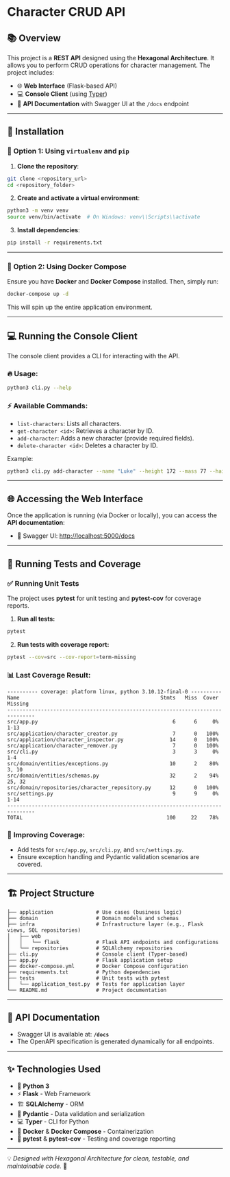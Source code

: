 # Character CRUD API

## 📚 Overview

This project is a **REST API** designed using the **Hexagonal Architecture**. It allows you to perform CRUD operations for character management. The project includes:

- 🌐 **Web Interface** (Flask-based API)
- 💻 **Console Client** (using [Typer](https://typer.tiangolo.com/))
- 📝 **API Documentation** with Swagger UI at the `/docs` endpoint

---

## 🚀 Installation

### 🔧 Option 1: Using `virtualenv` and `pip`

1. **Clone the repository**:

```bash
git clone <repository_url>
cd <repository_folder>
```

2. **Create and activate a virtual environment**:

```bash
python3 -m venv venv
source venv/bin/activate  # On Windows: venv\\Scripts\\activate
```

3. **Install dependencies**:

```bash
pip install -r requirements.txt
```

---

### 🐳 Option 2: Using Docker Compose

Ensure you have **Docker** and **Docker Compose** installed. Then, simply run:

```bash
docker-compose up -d
```

This will spin up the entire application environment.

---

## 💻 Running the Console Client

The console client provides a CLI for interacting with the API.

### 🔥 **Usage:**

```bash
python3 cli.py --help
```

### ⚡ **Available Commands:**
- `list-characters`: Lists all characters.
- `get-character <id>`: Retrieves a character by ID.
- `add-character`: Adds a new character (provide required fields).
- `delete-character <id>`: Deletes a character by ID.

Example:

```bash
python3 cli.py add-character --name "Luke" --height 172 --mass 77 --hair-color "blond" --skin-color "fair" --eye-color "blue" --birth-year 19
```

---

## 🌐 Accessing the Web Interface

Once the application is running (via Docker or locally), you can access the **API documentation**:

- 🚀 Swagger UI: [http://localhost:5000/docs](http://localhost:5000/docs)

---

## 🧪 Running Tests and Coverage

### ✅ **Running Unit Tests**

The project uses **pytest** for unit testing and **pytest-cov** for coverage reports.

1. **Run all tests:**

```bash
pytest
```

2. **Run tests with coverage report:**

```bash
pytest --cov=src --cov-report=term-missing
```

### 📊 **Last Coverage Result:** 

```
---------- coverage: platform linux, python 3.10.12-final-0 ----------
Name                                              Stmts   Miss  Cover   Missing
-------------------------------------------------------------------------------
src/app.py                                            6      6     0%   1-13
src/application/character_creator.py                  7      0   100%
src/application/character_inspector.py               14      0   100%
src/application/character_remover.py                  7      0   100%
src/cli.py                                            3      3     0%   1-4
src/domain/entities/exceptions.py                    10      2    80%   3, 10
src/domain/entities/schemas.py                       32      2    94%   25, 32
src/domain/repositories/character_repository.py      12      0   100%
src/settings.py                                       9      9     0%   1-14
-------------------------------------------------------------------------------
TOTAL                                               100     22    78%
```

### 📝 **Improving Coverage:**
- Add tests for `src/app.py`, `src/cli.py`, and `src/settings.py`.
- Ensure exception handling and Pydantic validation scenarios are covered.

---

## 🏗️ Project Structure

```
├── application              # Use cases (business logic)
├── domain                   # Domain models and schemas
├── infra                    # Infrastructure layer (e.g., Flask views, SQL repositories)
│   ├── web
│   │   └── flask            # Flask API endpoints and configurations
│   └── repositories         # SQLAlchemy repositories
├── cli.py                   # Console client (Typer-based)
├── app.py                   # Flask application setup
├── docker-compose.yml       # Docker Compose configuration
├── requirements.txt         # Python dependencies
├── tests                    # Unit tests with pytest
│   └── application_test.py  # Tests for application layer
└── README.md                # Project documentation
```

---

## 📜 API Documentation

- Swagger UI is available at: **`/docs`**
- The OpenAPI specification is generated dynamically for all endpoints.

---

## ✨ Technologies Used

- 🐍 **Python 3**
- ⚡ **Flask** - Web Framework
- 🏗️ **SQLAlchemy** - ORM
- 📝 **Pydantic** - Data validation and serialization
- 💻 **Typer** - CLI for Python
- 🐳 **Docker** & **Docker Compose** - Containerization
- 🧪 **pytest** & **pytest-cov** - Testing and coverage reporting

---

💡 *Designed with Hexagonal Architecture for clean, testable, and maintainable code.* 🚀
